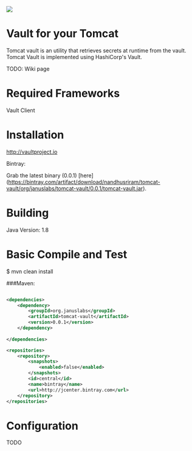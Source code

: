 <a href='https://bintray.com/nandhusriram/tomcat-vault/tomcat-vault/_latestVersion'><img src='https://api.bintray.com/packages/nandhusriram/tomcat-vault/tomcat-vault/images/download.svg'></a>

Vault for your Tomcat
================================
Tomcat vault is an utility that retrieves secrets at  runtime from the vault. Tomcat Vault is implemented using HashiCorp's Vault.

TODO: Wiki page


Required Frameworks
===================
Vault Client

Installation
=============
http://vaultproject.io

Bintray:

Grab the latest binary (0.0.1) [here] (https://bintray.com/artifact/download/nandhusriram/tomcat-vault/org/januslabs/tomcat-vault/0.0.1/tomcat-vault.jar).

Building
==========
Java Version: 1.8

Basic Compile and Test
======================
$ mvn clean install

###Maven:

```xml

<dependencies>
    <dependency>
     	<groupId>org.januslabs</groupId>
		<artifactId>tomcat-vault</artifactId>
		<version>0.0.1</version>
    </dependency>
   
</dependencies>

<repositories>
    <repository>
        <snapshots>
            <enabled>false</enabled>
        </snapshots>
        <id>central</id>
        <name>bintray</name>
        <url>http://jcenter.bintray.com</url>
    </repository>
</repositories>
```
Configuration
=============
 TODO